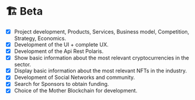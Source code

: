 # 🏗️ Beta

* [x] Project development, Products, Services, Business model, Competition, Strategy, Economics.&#x20;
* [x] Development of the UI + complete UX.&#x20;
* [x] Development of the Api Rest Polaris.&#x20;
* [x] Show basic information about the most relevant cryptocurrencies in the sector.
* [x] Display basic information about the most relevant NFTs in the industry.&#x20;
* [x] Development of Social Networks and community.&#x20;
* [x] Search for Sponsors to obtain funding.&#x20;
* [x] Choice of the Mother Blockchain for development.
